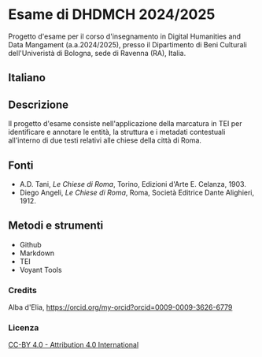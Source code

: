 # Esame di DHDMCH 2024/2025

Progetto d'esame per il corso d'insegnamento in Digital Humanities and Data Mangament (a.a.2024/2025), presso il Dipartimento di Beni Culturali dell'Univeristà di Bologna, sede di Ravenna (RA), Italia.

## Italiano

## Descrizione

Il progetto d'esame consiste nell'applicazione della marcatura in TEI  per identificare e annotare le entità, la struttura e i metadati contestuali all'interno di due testi relativi alle chiese della città di Roma.

## Fonti
* A.D. Tani, *Le Chiese di Roma*, Torino, Edizioni d'Arte E. Celanza, 1903.
* Diego Angeli, *Le Chiese di Roma*, Roma, Società Editrice Dante Alighieri, 1912.

## Metodi e strumenti
* Github
* Markdown
* TEI
* Voyant Tools

### Credits

Alba d'Elia, https://orcid.org/my-orcid?orcid=0009-0009-3626-6779

### Licenza
[CC-BY 4.0 - Attribution 4.0 International](https://creativecommons.org/licenses/by/4.0/)
